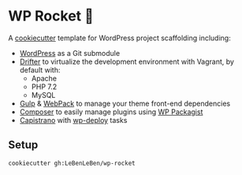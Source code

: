 # WP Rocket 🚀

A [cookiecutter](https://github.com/audreyr/cookiecutter) template for WordPress project scaffolding including:
* [WordPress](https://github.com/WordPress/WordPress) as a Git submodule
* [Drifter](https://github.com/liip/drifter) to virtualize the development environment with Vagrant, by default with:
  * Apache
  * PHP 7.2
  * MySQL
* [Gulp](http://gulpjs.com/) & [WebPack](https://webpack.js.org/) to manage your theme front-end dependencies
* [Composer](https://getcomposer.org/) to easily manage plugins using [WP Packagist](https://wpackagist.org/)
* [Capistrano](http://capistranorb.com/) with [wp-deploy](https://github.com/Mixd/wp-deploy) tasks

## Setup

```
cookiecutter gh:LeBenLeBen/wp-rocket
```